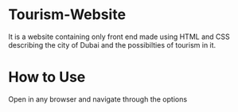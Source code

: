 # Tourism-Website
It is a website containing only front end made using HTML and CSS describing the city of Dubai and the possibilties of tourism in it. 

# How to Use
Open in any browser and navigate through the options

